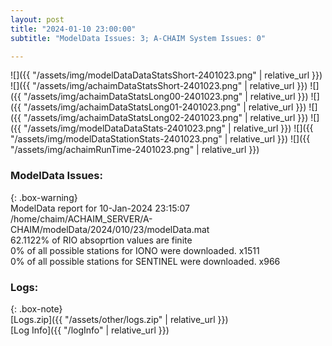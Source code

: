 ```yaml
---
layout: post
title: "2024-01-10 23:00:00"
subtitle: "ModelData Issues: 3; A-CHAIM System Issues: 0"

---
```


![]({{ "/assets/img/modelDataDataStatsShort-2401023.png" | relative_url }})
![]({{ "/assets/img/achaimDataStatsShort-2401023.png" | relative_url }})
![]({{ "/assets/img/achaimDataStatsLong00-2401023.png" | relative_url }})
![]({{ "/assets/img/achaimDataStatsLong01-2401023.png" | relative_url }})
![]({{ "/assets/img/achaimDataStatsLong02-2401023.png" | relative_url }})
![]({{ "/assets/img/modelDataDataStats-2401023.png" | relative_url }})
![]({{ "/assets/img/modelDataStationStats-2401023.png" | relative_url }})
![]({{ "/assets/img/achaimRunTime-2401023.png" | relative_url }})


### ModelData Issues:  
  
{: .box-warning}  
 ModelData report for 10-Jan-2024 23:15:07   
 /home/chaim/ACHAIM_SERVER/A-CHAIM/modelData/2024/010/23/modelData.mat   
 62.1122% of RIO absoprtion values are finite   
 0% of all possible stations for IONO were downloaded. x1511   
 0% of all possible stations for SENTINEL were downloaded. x966   
  


### Logs:  
  
{: .box-note}  
[Logs.zip]({{ "/assets/other/logs.zip" | relative_url }})  
[Log Info]({{ "/logInfo" | relative_url }})  

